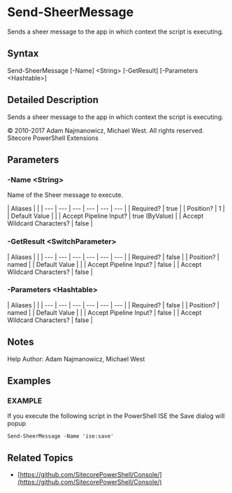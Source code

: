 # Send-SheerMessage

Sends a sheer message to the app in which context the script is executing.

## Syntax

Send-SheerMessage \[-Name\] &lt;String&gt; \[-GetResult\] \[-Parameters &lt;Hashtable&gt;\]

## Detailed Description

Sends a sheer message to the app in which context the script is executing.

© 2010-2017 Adam Najmanowicz, Michael West. All rights reserved. Sitecore PowerShell Extensions

## Parameters

### -Name  &lt;String&gt;

Name of the Sheer message to execute.

| Aliases |  |
| --- | --- | --- | --- | --- | --- |
| Required? | true |
| Position? | 1 |
| Default Value |  |
| Accept Pipeline Input? | true \(ByValue\) |
| Accept Wildcard Characters? | false |

### -GetResult  &lt;SwitchParameter&gt;

| Aliases |  |
| --- | --- | --- | --- | --- | --- |
| Required? | false |
| Position? | named |
| Default Value |  |
| Accept Pipeline Input? | false |
| Accept Wildcard Characters? | false |

### -Parameters  &lt;Hashtable&gt;

| Aliases |  |
| --- | --- | --- | --- | --- | --- |
| Required? | false |
| Position? | named |
| Default Value |  |
| Accept Pipeline Input? | false |
| Accept Wildcard Characters? | false |

## Notes

Help Author: Adam Najmanowicz, Michael West

## Examples

### EXAMPLE

If you execute the following script in the PowerShell ISE the Save dialog will popup

```text
Send-SheerMessage -Name 'ise:save'
```

## Related Topics

* [https://github.com/SitecorePowerShell/Console/](https://github.com/SitecorePowerShell/Console/) 

